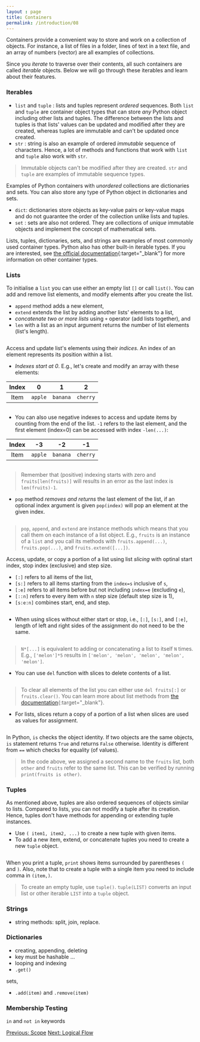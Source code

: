 ```yaml
---
layout : page
title: Containers
permalink: /introduction/08
---
```


Containers provide a convenient way to store and work on a collection of objects.
For instance, a list of files in a folder, lines of text in a text file, and an
array of numbers (vector) are all examples of collections.

Since you *iterate* to traverse over their contents, all such containers are
called *iterable* objects. Below we will go through these iterables and learn
about their features.

### Iterables

- `list` and `tuple` : lists and tuples represent *ordered* sequences. Both
`list` and `tuple` are container object types that can store *any* Python object
including other lists and tuples. The difference between the lists and tuples is
that lists' values can be updated and modified after they are created, whereas
tuples are immutable and can't be updated once created.
- `str` : string is also an example of ordered *immutable* sequence of characters.
Hence, a lot of methods and functions that work with `list` and `tuple` also work
with `str`.

> Immutable objects can't be modified after they are created. `str` and `tuple`
are examples of immutable sequence types.

Examples of Python containers with *unordered* collections are dictionaries and sets.
You can also store any type of Python object in dictionaries and sets.

- `dict`: dictionaries store objects as key-value pairs or key-value maps and
do not guarantee the order of the collection unlike lists and tuples.
- `set` : sets are also not ordered. They are collections of  *unique* immutable
objects and implement the concept of mathematical sets.

Lists, tuples, dictionaries, sets, and strings are examples of most commonly used
container types. Python also has other built-in iterable types.
If you are interested, see
[the official documentation](https://docs.python.org/3/library/collections.html#module-collections){:target="_blank"}
for more information on other container types.

### Lists

To initialise a `list` you can use either an empty list `[]` or call `list()`.
You can add and remove list elements, and modify elements after you create the
list.

- `append` method adds a new element,
- `extend` extends the list by adding another lists' elements to a list,
- *concatenate two or more lists* using `+` operator (add lists together), and
- `len` with a list as an input argument returns the number of list elements
(list's length).

<div class="language-python highlighter-rouge">
<pre class="highlight"><script type="py-editor" worker>
fruits = []
print(fruits)

fruits.append('apple')
print(fruits)

fruits.extend(['banana', 'cherry'])
print(fruits)

fruits = fruits + ['durian', 'longan']
print(fruits)
print("Length:", len(fruits))
</script></pre></div>

Access and update list's elements using their *indices*. An index of an element
represents its position within a list.

- *Indexes start at 0*. E.g., let's create and modify an array with these elements:

|Index |    0   |    1    |    2    |
|:----:|:------:|:-------:|:-------:|
| Item | `apple`|`banana` | `cherry`|

<div class="language-python highlighter-rouge">
<pre class="highlight"><script type="py-editor" worker>
fruits = ["apple", "banana", "cherry"]
print(fruits)

fruits[1]  = "longan"
print(fruits)
</script></pre></div>

- You can also use negative indexes to access and update items by counting from
the end of the list. `-1` refers to the last element, and the first element (index=0)
can be accessed with index `-len(...)`:

|Index |   -3   |   -2    |    -1   |
|:----:|:------:|:-------:|:-------:|
| Item | `apple`| `banana`| `cherry`|

<div class="language-python highlighter-rouge">
<pre class="highlight"><script type="py-editor" worker>
fruits = ["apple", "banana", "cherry"]

print(fruits[-1])
print(fruits[-len(fruits)])
</script></pre></div>

> Remember that (positive) indexing starts with zero and `fruits[len(fruits)]`
will results in an error as the last index is `len(fruits)-1`.

- `pop` method *removes and returns* the last element of the list, if an
optional index argument is given `pop(index)` will pop an element at the given index.

<div class="language-python highlighter-rouge">
<pre class="highlight"><script type="py-editor" worker>
fruits = ["apple", "cherry", "banana", "durian"]
print(fruits)

last = fruits.pop()
print(last)
print("after pop:", fruits)

second = fruits.pop(1)
print(second)
print("after pop:", fruits)
</script></pre></div>

> `pop`, `append`, and `extend` are instance methods which means that you call
them on each instance of a list object. E.g., `fruits` is an instance of a `list`
and you call its methods with `fruits.append(...)`, `fruits.pop(...)`, and
`fruits.extend([...])`.

Access, update, or copy a portion of a list using list *slicing* with optinal
start index, stop index (exclusive) and step size.

- `[:]` refers to all items of the list,
- `[s:]` refers to all items starting from the `index=s` inclusive of `s`,
- `[:e]` refers to all items before but not including `index=e`
(excluding `e`),
- `[::n]` refers to every item with `n` step size (default step size is 1),
- `[s:e:n]` combines start, end, and step.

<div class="language-python highlighter-rouge">
<pre class="highlight"><script type="py-editor" worker>
fruits = ["apple", "cherry", "banana", "durian"]
fruits[::2] = ["melon", "watermelon"]

print(fruits)
</script></pre></div>

- When using slices without either start or stop, i.e., `[:]`, `[s:]`, and
`[:e]`, length of left and right sides of the assignment do not need to be the
same.

<div class="language-python highlighter-rouge">
<pre class="highlight"><script type="py-editor" worker>
fruits = ["apple", "cherry", "banana", "durian"]
fruits[2:] = 5*["melon"]

print(fruits)
</script></pre></div>

> `N*[...]` is equivalent to adding or concatenating a list to itself `N` times.
E.g., `['melon']*5` results in `['melon', 'melon', 'melon', 'melon', 'melon']`.

- You can use `del` function with slices to delete contents of a list.

<div class="language-python highlighter-rouge">
<pre class="highlight"><script type="py-editor" worker>
fruits = ["apple", "cherry", "banana", "durian"]
del fruits[-2:]

print(fruits)
</script></pre></div>

> To clear all elements of the list you can either use `del fruits[:]` or
`fruits.clear()`. You can learn more about list methods from
[the documentation](https://docs.python.org/3/library/stdtypes.html#mutable-sequence-types){:target="_blank"}.

- For lists, slices return a copy of a portion of a list when slices are used as
values for assignment.

<div class="language-python highlighter-rouge">
<pre class="highlight"><script type="py-editor" worker>
fruits = ["apple", "cherry", "banana", "durian"]

other = fruits
print(fruits is other)

fruits_copy = fruits[:]
print('Identity:', fruits is fruits_copy)
print('Equality:', fruits == fruits_copy)
</script></pre></div>

In Python, `is` checks the object identity. If two objects are the same objects,
`is` statement returns `True` and returns `False` otherwise. Identity is different
from `==` which checks for equality (of values).

> In the code above, we assigned a second name to the `fruits` list, both `other`
and `fruits` refer to the same list. This can be verified by running
`print(fruits is other)`.

### Tuples

As mentioned above, tuples are also ordered sequences of objects similar to
lists. Compared to lists, you can not modify a tuple after its creation. Hence,
tuples don't have methods for appending or extending tuple instances.

- Use `( item1, item2, ...)` to create a new tuple with given items.
- To add a new item, extend, or concatenate tuples you need to create a new
`tuple` object.

<div class="language-python highlighter-rouge">
<pre class="highlight"><script type="py-editor" worker>
fruits = ('melon', 'apple', 'banana')
print(fruits)

new_fruits = fruits[1:] + ('cherry',)
print(new_fruits)
</script></pre></div>

When you print a tuple, `print` shows items surrounded by parentheses `(` and `)`.
Also, note that to create a tuple with a single item you need to include comma in
`(item,)`.

> To create an empty tuple, use `tuple()`. `tuple(LIST)` converts an input list
or other iterable `LIST` into a `tuple` object.

### Strings

- string methods: split, join, replace.

### Dictionaries

- creating, appending, deleting
- key must be hashable ...
- looping and indexing
- `.get()`

sets,

- `.add(item)` and `.remove(item)`

### Membership Testing

`in` and `not in` keywords

<div class="prevnextlinks">
    <a id="previous" href="07">Previous: Scope</a>
    <a id="next" href="09">Next: Logical Flow</a>
</div>
<script src="{{ '/assets/js/navigation.js' | relative_url }}" defer></script>
